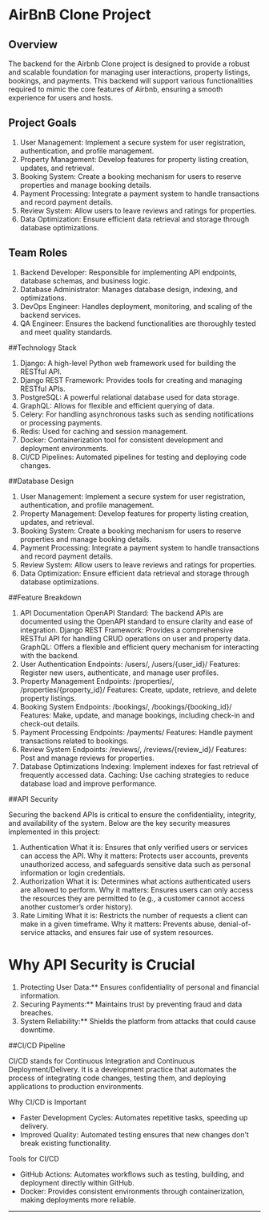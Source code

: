 # AirBnB Clone Project

## Overview
The backend for the Airbnb Clone project is designed to provide a robust and scalable foundation for managing user interactions, property listings, bookings, and payments. This backend will support various functionalities required to mimic the core features of Airbnb, ensuring a smooth experience for users and hosts.

## Project Goals
1. User Management: Implement a secure system for user registration, authentication, and profile management.
2. Property Management: Develop features for property listing creation, updates, and retrieval.
3. Booking System: Create a booking mechanism for users to reserve properties and manage booking details.
4. Payment Processing: Integrate a payment system to handle transactions and record payment details.
5. Review System: Allow users to leave reviews and ratings for properties.
6. Data Optimization: Ensure efficient data retrieval and storage through database optimizations.


## Team Roles

1. Backend Developer: Responsible for implementing API endpoints, database schemas, and business logic.
2. Database Administrator: Manages database design, indexing, and optimizations.
3. DevOps Engineer: Handles deployment, monitoring, and scaling of the backend services.
4. QA Engineer: Ensures the backend functionalities are thoroughly tested and meet quality standards.


##Technology Stack

1. Django: A high-level Python web framework used for building the RESTful API.
2. Django REST Framework: Provides tools for creating and managing RESTful APIs.
3. PostgreSQL: A powerful relational database used for data storage.
4. GraphQL: Allows for flexible and efficient querying of data.
5. Celery: For handling asynchronous tasks such as sending notifications or processing payments.
6. Redis: Used for caching and session management.
7. Docker: Containerization tool for consistent development and deployment environments.
8. CI/CD Pipelines: Automated pipelines for testing and deploying code changes.


##Database Design

1. User Management: Implement a secure system for user registration, authentication, and profile management.
2. Property Management: Develop features for property listing creation, updates, and retrieval.
3. Booking System: Create a booking mechanism for users to reserve properties and manage booking details.
4. Payment Processing: Integrate a payment system to handle transactions and record payment details.
5. Review System: Allow users to leave reviews and ratings for properties.
6. Data Optimization: Ensure efficient data retrieval and storage through database optimizations.


##Feature Breakdown


1. API Documentation
OpenAPI Standard: The backend APIs are documented using the OpenAPI standard to ensure clarity and ease of integration.
Django REST Framework: Provides a comprehensive RESTful API for handling CRUD operations on user and property data.
GraphQL: Offers a flexible and efficient query mechanism for interacting with the backend.
2. User Authentication
Endpoints: /users/, /users/{user_id}/
Features: Register new users, authenticate, and manage user profiles.
3. Property Management
Endpoints: /properties/, /properties/{property_id}/
Features: Create, update, retrieve, and delete property listings.
4. Booking System
Endpoints: /bookings/, /bookings/{booking_id}/
Features: Make, update, and manage bookings, including check-in and check-out details.
5. Payment Processing
Endpoints: /payments/
Features: Handle payment transactions related to bookings.
6. Review System
Endpoints: /reviews/, /reviews/{review_id}/
Features: Post and manage reviews for properties.
7. Database Optimizations
Indexing: Implement indexes for fast retrieval of frequently accessed data.
Caching: Use caching strategies to reduce database load and improve performance.


##API Security

Securing the backend APIs is critical to ensure the confidentiality, integrity, and availability of the system. Below are the key security measures implemented in this project:

1. Authentication
What it is: Ensures that only verified users or services can access the API.
Why it matters: Protects user accounts, prevents unauthorized access, and safeguards sensitive data such as personal information or login credentials.
2. Authorization
What it is: Determines what actions authenticated users are allowed to perform.
Why it matters: Ensures users can only access the resources they are permitted to (e.g., a customer cannot access another customer’s order history).
3. Rate Limiting
What it is: Restricts the number of requests a client can make in a given timeframe.
Why it matters: Prevents abuse, denial-of-service attacks, and ensures fair use of system resources.



# Why API Security is Crucial
1. Protecting User Data:** Ensures confidentiality of personal and financial information.  
2. Securing Payments:** Maintains trust by preventing fraud and data breaches.  
3. System Reliability:** Shields the platform from attacks that could cause downtime.  



##CI/CD Pipeline

CI/CD stands for Continuous Integration and Continuous Deployment/Delivery.
It is a development practice that automates the process of integrating code changes, testing them, and deploying applications to production environments.

Why CI/CD is Important
-  Faster Development Cycles:  Automates repetitive tasks, speeding up delivery.  
-  Improved Quality:  Automated testing ensures that new changes don’t break existing functionality.  

Tools for CI/CD
-  GitHub Actions:  Automates workflows such as testing, building, and deployment directly within GitHub.  
-  Docker:  Provides consistent environments through containerization, making deployments more reliable.  




---


